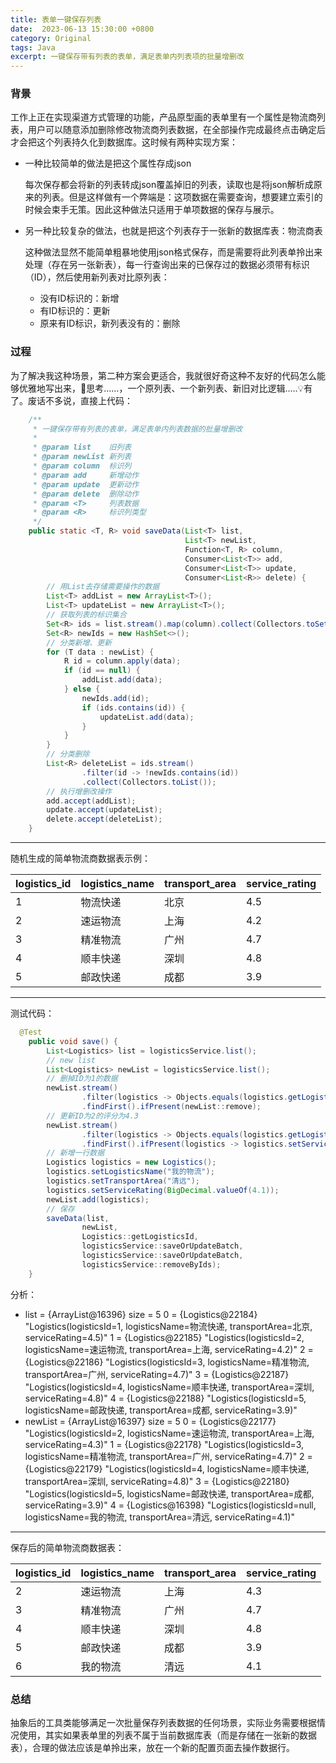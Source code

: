 ```yaml
---
title: 表单一键保存列表
date:  2023-06-13 15:30:00 +0800
category: Original
tags: Java
excerpt: 一键保存带有列表的表单，满足表单内列表项的批量增删改
---
```


### 背景

工作上正在实现渠道方式管理的功能，产品原型画的表单里有一个属性是物流商列表，用户可以随意添加删除修改物流商列表数据，在全部操作完成最终点击确定后才会把这个列表持久化到数据库。这时候有两种实现方案：

- 一种比较简单的做法是把这个属性存成json

  每次保存都会将新的列表转成json覆盖掉旧的列表，读取也是将json解析成原来的列表。但是这样做有一个弊端是：这项数据在需要查询，想要建立索引的时候会束手无策。因此这种做法只适用于单项数据的保存与展示。

- 另一种比较复杂的做法，也就是把这个列表存于一张新的数据库表：物流商表

  这种做法显然不能简单粗暴地使用json格式保存，而是需要将此列表单拎出来处理（存在另一张新表），每一行查询出来的已保存过的数据必须带有标识（ID），然后使用新列表对比原列表：

  - 没有ID标识的：新增
  - 有ID标识的：更新
  - 原来有ID标识，新列表没有的：删除

### 过程

为了解决我这种场景，第二种方案会更适合，我就很好奇这种不友好的代码怎么能够优雅地写出来，🤔思考......，一个原列表、一个新列表、新旧对比逻辑.....💡有了。废话不多说，直接上代码：

```java
    /**
     * 一键保存带有列表的表单，满足表单内列表数据的批量增删改
     *
     * @param list    旧列表
     * @param newList 新列表
     * @param column  标识列
     * @param add     新增动作
     * @param update  更新动作
     * @param delete  删除动作
     * @param <T>     列表数据
     * @param <R>     标识列类型
     */
    public static <T, R> void saveData(List<T> list,
                                       List<T> newList,
                                       Function<T, R> column,
                                       Consumer<List<T>> add,
                                       Consumer<List<T>> update,
                                       Consumer<List<R>> delete) {
        // 用List去存储需要操作的数据
        List<T> addList = new ArrayList<T>();
        List<T> updateList = new ArrayList<T>();
        // 获取列表的标识集合
        Set<R> ids = list.stream().map(column).collect(Collectors.toSet());
        Set<R> newIds = new HashSet<>();
        // 分类新增、更新
        for (T data : newList) {
            R id = column.apply(data);
            if (id == null) {
                addList.add(data);
            } else {
                newIds.add(id);
                if (ids.contains(id)) {
                    updateList.add(data);
                }
            }
        }
        // 分类删除
        List<R> deleteList = ids.stream()
                .filter(id -> !newIds.contains(id))
                .collect(Collectors.toList());
        // 执行增删改操作
        add.accept(addList);
        update.accept(updateList);
        delete.accept(deleteList);
    }
```

---

随机生成的简单物流商数据表示例：

| logistics\_id | logistics\_name | transport\_area | service\_rating |
| :------------ | :-------------- | :-------------- | :-------------- |
| 1             | 物流快递        | 北京            | 4.5             |
| 2             | 速运物流        | 上海            | 4.2             |
| 3             | 精准物流        | 广州            | 4.7             |
| 4             | 顺丰快递        | 深圳            | 4.8             |
| 5             | 邮政快递        | 成都            | 3.9             |

---

测试代码：

```java
  @Test
    public void save() {
        List<Logistics> list = logisticsService.list();
        // new list
        List<Logistics> newList = logisticsService.list();
        // 删掉ID为1的数据
        newList.stream()
                .filter(logistics -> Objects.equals(logistics.getLogisticsId(), 1))
                .findFirst().ifPresent(newList::remove);
        // 更新ID为2的评分为4.3
        newList.stream()
                .filter(logistics -> Objects.equals(logistics.getLogisticsId(), 2))
                .findFirst().ifPresent(logistics -> logistics.setServiceRating(BigDecimal.valueOf(4.3)));
        // 新增一行数据
        Logistics logistics = new Logistics();
        logistics.setLogisticsName("我的物流");
        logistics.setTransportArea("清远");
        logistics.setServiceRating(BigDecimal.valueOf(4.1));
        newList.add(logistics);
        // 保存
        saveData(list,
                newList,
                Logistics::getLogisticsId,
                logisticsService::saveOrUpdateBatch,
                logisticsService::saveOrUpdateBatch,
                logisticsService::removeByIds);
    }
```

分析：

- list = {ArrayList@16396}  size = 5
   0 = {Logistics@22184} "Logistics(logisticsId=1, logisticsName=物流快递, transportArea=北京, serviceRating=4.5)"
   1 = {Logistics@22185} "Logistics(logisticsId=2, logisticsName=速运物流, transportArea=上海, serviceRating=4.2)"
   2 = {Logistics@22186} "Logistics(logisticsId=3, logisticsName=精准物流, transportArea=广州, serviceRating=4.7)"
   3 = {Logistics@22187} "Logistics(logisticsId=4, logisticsName=顺丰快递, transportArea=深圳, serviceRating=4.8)"
   4 = {Logistics@22188} "Logistics(logisticsId=5, logisticsName=邮政快递, transportArea=成都, serviceRating=3.9)"
- newList = {ArrayList@16397}  size = 5
   0 = {Logistics@22177} "Logistics(logisticsId=2, logisticsName=速运物流, transportArea=上海, serviceRating=4.3)"
   1 = {Logistics@22178} "Logistics(logisticsId=3, logisticsName=精准物流, transportArea=广州, serviceRating=4.7)"
   2 = {Logistics@22179} "Logistics(logisticsId=4, logisticsName=顺丰快递, transportArea=深圳, serviceRating=4.8)"
   3 = {Logistics@22180} "Logistics(logisticsId=5, logisticsName=邮政快递, transportArea=成都, serviceRating=3.9)"
   4 = {Logistics@16398} "Logistics(logisticsId=null, logisticsName=我的物流, transportArea=清远, serviceRating=4.1)"

---

保存后的简单物流商数据表：

| logistics\_id | logistics\_name | transport\_area | service\_rating |
| :------------ | :-------------- | :-------------- | :-------------- |
| 2             | 速运物流        | 上海            | 4.3             |
| 3             | 精准物流        | 广州            | 4.7             |
| 4             | 顺丰快递        | 深圳            | 4.8             |
| 5             | 邮政快递        | 成都            | 3.9             |
| 6             | 我的物流        | 清远            | 4.1             |

### 总结

抽象后的工具类能够满足一次批量保存列表数据的任何场景，实际业务需要根据情况使用，其实如果表单里的列表不属于当前数据库表（而是存储在一张新的数据表），合理的做法应该是单拎出来，放在一个新的配置页面去操作数据行。
